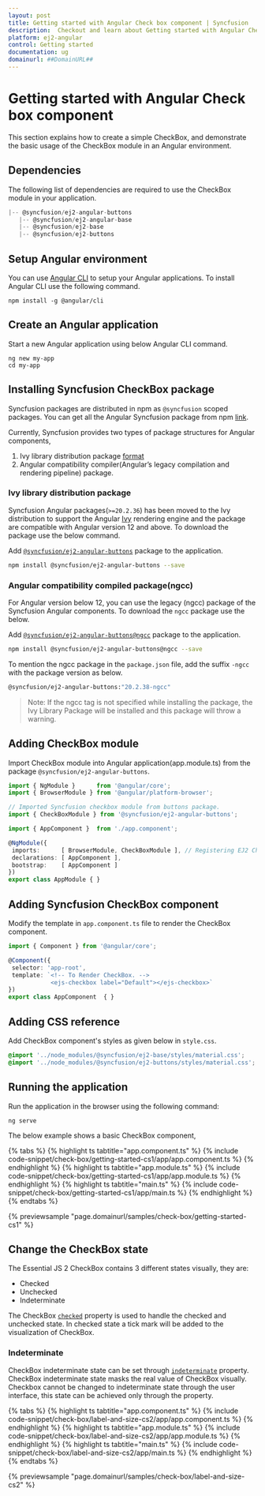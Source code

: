 ```yaml
---
layout: post
title: Getting started with Angular Check box component | Syncfusion
description:  Checkout and learn about Getting started with Angular Check box component of Syncfusion Essential JS 2 and more details.
platform: ej2-angular
control: Getting started 
documentation: ug
domainurl: ##DomainURL##
---
```


# Getting started with Angular Check box component

This section explains how to create a simple CheckBox, and demonstrate the basic usage of the CheckBox module in an Angular environment.

## Dependencies

The following list of dependencies are required to use the CheckBox module in your application.

 ```typescript
|-- @syncfusion/ej2-angular-buttons
    |-- @syncfusion/ej2-angular-base
    |-- @syncfusion/ej2-base
    |-- @syncfusion/ej2-buttons
```

## Setup Angular environment

You can use [Angular CLI](https://github.com/angular/angular-cli) to setup your Angular applications. To install Angular CLI use the following command.

```
npm install -g @angular/cli
```

## Create an Angular application

Start a new Angular application using below Angular CLI command.

```
ng new my-app
cd my-app
```

## Installing Syncfusion CheckBox package

Syncfusion packages are distributed in npm as `@syncfusion` scoped packages. You can get all the Angular Syncfusion package from npm [link]( https://www.npmjs.com/search?q=%40syncfusion%2Fej2-angular- ).

Currently, Syncfusion provides two types of package structures for Angular components,
1. Ivy library distribution package [format](https://angular.io/guide/angular-package-format#angular-package-format)
2. Angular compatibility compiler(Angular’s legacy compilation and rendering pipeline) package.

### Ivy library distribution package

Syncfusion Angular packages(`>=20.2.36`) has been moved to the Ivy distribution to support the Angular [Ivy](https://docs.angular.lat/guide/ivy) rendering engine and the package are compatible with Angular version 12 and above. To download the package use the below command.

Add [`@syncfusion/ej2-angular-buttons`](https://www.npmjs.com/package/@syncfusion/ej2-angular-buttons/v/20.2.38) package to the application.

```bash
npm install @syncfusion/ej2-angular-buttons --save
```

### Angular compatibility compiled package(ngcc)

For Angular version below 12, you can use the legacy (ngcc) package of the Syncfusion Angular components. To download the `ngcc` package use the below.

Add [`@syncfusion/ej2-angular-buttons@ngcc`](https://www.npmjs.com/package/@syncfusion/ej2-angular-buttons/v/20.2.38-ngcc) package to the application.

```bash
npm install @syncfusion/ej2-angular-buttons@ngcc --save
```

To mention the ngcc package in the `package.json` file, add the suffix `-ngcc` with the package version as below.

```bash
@syncfusion/ej2-angular-buttons:"20.2.38-ngcc"
```

>Note: If the ngcc tag is not specified while installing the package, the Ivy Library Package will be installed and this package will throw a warning.

## Adding CheckBox module

Import CheckBox module into Angular application(app.module.ts) from the package
`@syncfusion/ej2-angular-buttons`.

 ```typescript
import { NgModule }      from '@angular/core';
import { BrowserModule } from '@angular/platform-browser';

// Imported Syncfusion checkbox module from buttons package.
import { CheckBoxModule } from '@syncfusion/ej2-angular-buttons';

import { AppComponent }  from './app.component';

@NgModule({
  imports:      [ BrowserModule, CheckBoxModule ], // Registering EJ2 Checkbox Module.
  declarations: [ AppComponent ],
  bootstrap:    [ AppComponent ]
})
export class AppModule { }
```

## Adding Syncfusion CheckBox component

Modify the template in `app.component.ts` file to render the CheckBox component.

 ```typescript
import { Component } from '@angular/core';

@Component({
  selector: 'app-root',
  template: `<!-- To Render CheckBox. -->
             <ejs-checkbox label="Default"></ejs-checkbox>`
})
export class AppComponent  { }
```

## Adding CSS reference

Add CheckBox component's styles as given below in `style.css`.

```css
@import '../node_modules/@syncfusion/ej2-base/styles/material.css';
@import '../node_modules/@syncfusion/ej2-buttons/styles/material.css';
```

## Running the application

Run the application in the browser using the following command:

```
ng serve
```

The below example shows a basic CheckBox component,

{% tabs %}
{% highlight ts tabtitle="app.component.ts" %}
{% include code-snippet/check-box/getting-started-cs1/app/app.component.ts %}
{% endhighlight %}
{% highlight ts tabtitle="app.module.ts" %}
{% include code-snippet/check-box/getting-started-cs1/app/app.module.ts %}
{% endhighlight %}
{% highlight ts tabtitle="main.ts" %}
{% include code-snippet/check-box/getting-started-cs1/app/main.ts %}
{% endhighlight %}
{% endtabs %}
  
{% previewsample "page.domainurl/samples/check-box/getting-started-cs1" %}

## Change the CheckBox state

The Essential JS 2 CheckBox contains 3 different states visually, they are:
* Checked
* Unchecked
* Indeterminate

The CheckBox [`checked`](https://ej2.syncfusion.com/angular/documentation/api/check-box#checked) property is used to handle the checked and unchecked state.
In checked state a tick mark will be added to the visualization of CheckBox.

### Indeterminate

CheckBox indeterminate state can be set through [`indeterminate`](https://ej2.syncfusion.com/angular/documentation/api/check-box#indeterminate) property. CheckBox indeterminate state masks the real value of CheckBox visually. Checkbox cannot be changed to indeterminate state through the user interface, this state can be achieved only through the property.

{% tabs %}
{% highlight ts tabtitle="app.component.ts" %}
{% include code-snippet/check-box/label-and-size-cs2/app/app.component.ts %}
{% endhighlight %}
{% highlight ts tabtitle="app.module.ts" %}
{% include code-snippet/check-box/label-and-size-cs2/app/app.module.ts %}
{% endhighlight %}
{% highlight ts tabtitle="main.ts" %}
{% include code-snippet/check-box/label-and-size-cs2/app/main.ts %}
{% endhighlight %}
{% endtabs %}
  
{% previewsample "page.domainurl/samples/check-box/label-and-size-cs2" %}